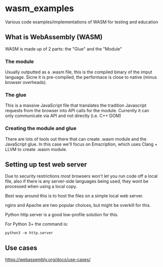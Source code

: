 # wasm_examples

Various code examples/implementations of WASM for testing and education

## What is WebAssembly (WASM)

WASM is made up of 2 parts: the "Glue" and the "Module"

### The module

Usually outputted as a .wasm file, this is the compiled binary of the imput language. Sicne it is pre-compiled, the performace is close to native (minus browser overheads).

### The glue

This is a massive JavaScript file that translates the tradition Javascript requests from the browser into API calls for the module. Currently it can only communicate via API and not directly (i.e. C++ DOM)

### Creating the module and glue

There are lots of tools out there that can create .wasm  module and the JavaScript glue. In this case we'll focus on Emscription, which uses Clang + LLVM to create .wasm module.

## Setting up test web server

Due to security restrictions most browsers won't let you run code off a local file, also if there is any server-side languages being used, they wont be processed when using a local copy.

Best way around this is to host the files on a simple local web server.

nginx and Apache are two popular choices, but might be overkill for this.

Python http.server is a good low-profile solution for this.

For Python 3+ the command is:

`python3 -m http.server`

## Use cases

<https://webassembly.org/docs/use-cases/>

